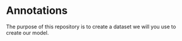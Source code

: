 # Annotations

The purpose of this repository is to create a dataset we will you use to create our model.

